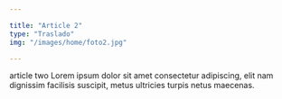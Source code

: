 ```yaml
---

title: "Article 2"
type: "Traslado"
img: "/images/home/foto2.jpg"

---
```

article two Lorem ipsum dolor sit amet consectetur adipiscing, elit nam dignissim facilisis suscipit, metus ultricies turpis netus maecenas. 
